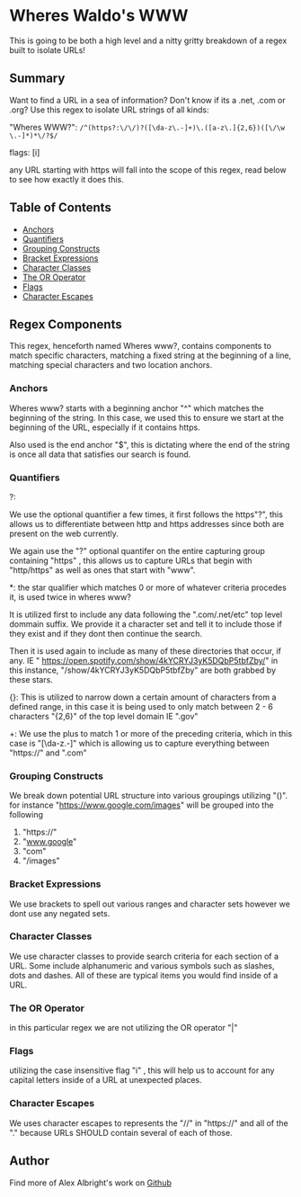 # Wheres Waldo's WWW

This is going to be both a high level and a nitty gritty breakdown of a regex built to isolate URLs!

## Summary
Want to find a URL in a sea of information? Don't know if its a .net, .com or .org? Use this regex to isolate URL strings of all kinds:

"Wheres WWW?":
 `/^(https?:\/\/)?([\da-z\.-]+)\.([a-z\.]{2,6})([\/\w \.-]*)*\/?$/`

 flags: [i]


any URL starting with https will fall into the scope of this regex, read below to see how exactly it does this. 

## Table of Contents

- [Anchors](#anchors)
- [Quantifiers](#quantifiers)
- [Grouping Constructs](#grouping-constructs)
- [Bracket Expressions](#bracket-expressions)
- [Character Classes](#character-classes)
- [The OR Operator](#the-or-operator)
- [Flags](#flags)
- [Character Escapes](#character-escapes)

## Regex Components
This regex, henceforth named Wheres www?,  contains components to match specific characters, matching a fixed string at the beginning of a line, matching special characters and two location anchors. 
### Anchors
Wheres www? starts with a beginning anchor "^" which matches the beginning of the string. In this case, we used this to ensure we start at the beginning of the URL, especially if it contains https.

Also used is the end anchor "$", this is dictating where the end of the string is once all data that satisfies our search is found. 
### Quantifiers

?: 

We use the optional quantifier a few times, it first follows the https"?", this allows us to differentiate between http and https addresses since both are present on the web currently.

We again use the "?" optional quantifer on the entire capturing group containing "https" , this allows us to capture URLs that begin with "http/https" as well as ones that start with "www". 

*: the star qualifier which matches 0 or more of whatever criteria procedes it, is used twice in wheres www? 

It is utilized first to include any data following the ".com/.net/etc" top level dommain suffix. We provide it a character set and tell it to include those if they exist and if they dont then continue the search.

Then it is used again to include as many of these directories that occur, if any. IE " https://open.spotify.com/show/4kYCRYJ3yK5DQbP5tbfZby/" in this instance, "/show/4kYCRYJ3yK5DQbP5tbfZby" are both grabbed by these stars. 


{}: This is utilized to narrow down a certain amount of characters from a defined range, in this case it is being used to only match between 2 - 6 characters "{2,6}" of the top level domain IE ".gov"

+:
We use the plus to match 1 or more of the preceding criteria, which in this case is "[\da-z\.-]" which is allowing us to capture everything between "https://" and ".com"  


### Grouping Constructs
We break down potential URL structure into various groupings utilizing "()". for instance "https://www.google.com/images" will be grouped into the following

1. "https://"
2. "www.google"
3. "com"
4. "/images"
### Bracket Expressions
We use brackets to spell out various ranges and character sets however we dont use any negated sets. 

### Character Classes
We use character classes to provide search criteria for each section of a URL. Some include alphanumeric and various symbols such as slashes, dots and dashes. All of these are typical items you would find inside of a URL. 
### The OR Operator
in this particular regex we are not utilizing the OR operator "|"
### Flags
utilizing the case insensitive flag "i" , this will help us to account for any capital letters inside of a URL at unexpected places. 
### Character Escapes
We uses character escapes to represents the "//" in "https://" and all of the "." because URLs SHOULD contain several of each of those. 
## Author

Find more of Alex Albright's work on [Github](https://www.github.com/alexarizona00)


